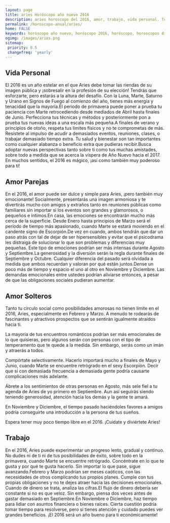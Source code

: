 ```yaml
---
layout: page
title: aries Horóscopo año nuevo 2016 
description: aries horoscopo del 2016, amor, trabajo, vida personal. Todas las predicciones para aries gratis. Disfruta este año nuevo.
permalink: /horoscopo-anual/aries/
home: FALSE
keywords: horóscopo año nuevo, horóscopo 2016, horóscopo, horoscopos diarios gratis del dia de hoy, horóscopo diario gratis,horóscopo ano nuevo 2016, horóscopo esperanza gracia, horoscopo aries 2016, horoscop, horóscopos gratis, horoscopo aries, horoscopo aries 2016 gratis, Tarot, Astrologia, Zodíaco, aries, horoscopo gratis,tarot en femenino,videncia gratuita,horoscopos gratuitos,horóscopos, astrologia,videncia gratis
ogimg: /images/aries.png
sitemap:
 priority: 0.5
 changefreq: 'yearly'
---
```




## Vida Personal

El 2016 es un año estelar en el que Aries debe tomar las riendas de su imagen pública y ¡sobresalir en la profesión de su elección! Tendrás que esforzarte, pero estarás a la altura del desafío. Con la Luna, Marte, Saturno y Urano en Signos de Fuego al comienzo del año, tienes más energía y tenacidad que la mayoría.El periodo de primavera puede poner a prueba tu paciencia con Marte retrocediendo desde mediados de Abril hasta finales de Junio. Perfecciona tus técnicas y métodos y posteriormente pon a prueba tus nuevas ideas a una escala más pequeña.A finales de verano y principios de otoño, respeta tus límites físicos y no te comprometas de más. Resístete al impulso de acudir a demasiados eventos, reuniones, clases, o trabajar demasiado tiempo extra. Tu salud y bienestar son tan importantes como cualquier alabanza o beneficio extra que pudieras recibir.Busca adoptar nuevas perspectivas tanto sobre ti como tus muchas amistades, sobre todo a medida que se acerca la víspera de Año Nuevo hacia el 2017. En muchos sentidos, el 2016 es mágico, ¡así como también muy poderoso para ti!

## Amor Parejas

En el 2016, el amor puede ser dulce y simple para Aries, ¡pero también muy emocionante! Socialmente, presentarás una imagen armoniosa y te divertirás mucho con amigos y extraños tanto en reuniones públicas como familiares sin importar si los eventos son grandes y glamorosos, o pequeños e íntimos.En casa, las emociones se encontrarán mucho más cerca de la superficie. Desde Enero hasta principios de Marzo será el período de tiempo más apasionado, cuando Marte se estará moviendo en el candente signo de Escorpión.De vez en cuando, ambos tendrán que dar un paso atrás con tal de dejar de ser hipersensibles y evitar que el psicodrama les distraiga de solucionar lo que son problemas y diferencias muy pequeñas. Este tipo de emociones podrían ser más intensas durante Agosto y Septiembre.La generosidad y la diversión serán la regla durante finales de Septiembre y Octubre. Cualquier diferencia del pasado será olvidada a medida que ambos recuerdan y valoran por qué están juntos.Dense un poco más de tiempo y espacio el uno al otro en Noviembre y Diciembre. Las demandas emocionales entre ustedes podrían aliviarse entonces, a pesar de que las obligaciones sociales pudieran aumentar.

## Amor Solteros

Tanto tu círculo social como posibilidades amorosas no tienen límite en el 2016, Aries, especialmente en Febrero y Marzo. A menudo te rodearás de fascinantes y atractivos prospectos que se sentirán igualmente atraídos hacia ti.

La mayoría de tus encuentros románticos podrían ser más emocionales de lo que quisieras, pero algunos serán con personas con el tipo de temperamento que te quede a la medida. Sin embargo, serás como un imán y atraerás a todos.

Compórtate selectivamente. Hacerlo importará mucho a finales de Mayo y Junio, cuando Marte se encuentre retrógrado en el sexy Escorpión. Decir que sí con demasiada frecuencia a demasiada gente podría causarte complicaciones más adelante.

Ábrete a los sentimientos de otras personas en Agosto, más sele fiel a tu agenda de Aries de yo primero en Septiembre. Aun así seguirás siendo teniendo generosidad, atención hacia los demás y la gente te amará.

En Noviembre y Diciembre, el tiempo pasado haciéndoles favores a amigos podría conseguirte una introducción a la persona de tus sueños.

Espera tener muy poco tiempo libre en el 2016. ¡Cuídate y diviértete Aries!

## Trabajo

En el 2016, Aries puede experimentar un progreso lento, gradual y continuo. No dudes ni de ti ni de tus posibilidades de éxito, sobre todo en la primavera, cuando Marte se encuentre retrógrado. Concéntrate en lo que te gusta y por qué te gusta hacerlo. Sin importar lo que pase, sigue avanzando.Febrero y Marzo podrían ser meses caóticos, con las necesidades de otros complicando tus propios planes. Cumple con tus propias obligaciones y no te dejes atraer hacia las decisiones emocionales. Cuando de dinero se trata, analiza las cifras.El flujo de dinero debería ser constante si no es que veloz. Sin embargo, piensa dos veces antes de gastar demasiado en Septiembre.En Noviembre o Diciembre, haz tiempo para lidiar con asuntos financiera o bienes raíces. Cierta cuestión podría tomar tiempo para resolverse, pero si tienes atención y cuidado puedes ver grandes beneficios. ¡El 2016 será un año bueno para ti económicamente!
